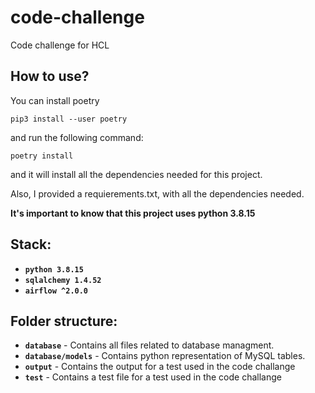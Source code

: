 # code-challenge
Code challenge for HCL

## How to use?

You can install poetry
```
pip3 install --user poetry
```

and run the following command:

```
poetry install
```

and it will install all the dependencies needed for this project.


Also, I provided a requierements.txt, with all the dependencies needed.


**It's important to know that this project uses python 3.8.15**

## Stack:
- **`python 3.8.15`**
- **`sqlalchemy 1.4.52`** 
- **`airflow ^2.0.0`** 

## Folder structure:
- **`database`** - Contains all files related to database managment.
- **`database/models`** - Contains python representation of MySQL tables.
- **`output`** - Contains the output for a test used in the code challange
- **`test`** - Contains a test file for a test used in the code challange